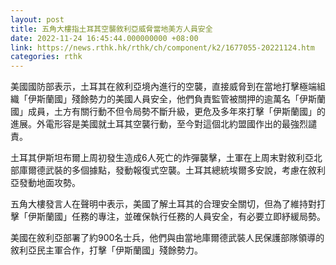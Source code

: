 ```yaml
---
layout: post
title: 五角大樓指土耳其空襲敘利亞威脅當地美方人員安全
date: 2022-11-24 16:45:44.000000000 +08:00
link: https://news.rthk.hk/rthk/ch/component/k2/1677055-20221124.htm
categories: rthk
---
```


美國國防部表示，土耳其在敘利亞境內進行的空襲，直接威脅到在當地打擊極端組織「伊斯蘭國」殘餘勢力的美國人員安全，他們負責監管被關押的逾萬名「伊斯蘭國」成員，土方有關行動不但令局勢不斷升級，更危及多年來打擊「伊斯蘭國」的進展。外電形容是美國就土耳其空襲行動，至今對這個北約盟國作出的最強烈譴責。

土耳其伊斯坦布爾上周初發生造成6人死亡的炸彈襲擊，土軍在上周末對敘利亞北部庫爾德武裝的多個據點，發動報復式空襲。土耳其總統埃爾多安說，考慮在敘利亞發動地面攻勢。

五角大樓發言人在聲明中表示，美國了解土耳其的合理安全關切，但為了維持對打擊「伊斯蘭國」任務的專注，並確保執行任務的人員安全，有必要立即紓緩局勢。

美國在敘利亞部署了約900名士兵，他們與由當地庫爾德武裝人民保護部隊領導的敘利亞民主軍合作，打擊「伊斯蘭國」殘餘勢力。
